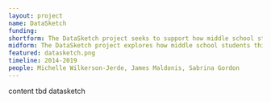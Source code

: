 ```yaml
---
layout: project
name: DataSketch
funding: 
shortform: The DataSketch project seeks to support how middle school students think about, learn about, and create computational data visualizations.
midform: The DataSketch project explores how middle school students think and learn about data visualization. It involves two interrelated strands of work&#58; (1) research on grade 5-8 students’ existing competencies and practices related to data visualization, and (2) the development and study of a tablet based toolkit for students to sketch and program visualizations that respond to archival or live data stream input.
featured: datasketch.png
timeline: 2014-2019
people: Michelle Wilkerson-Jerde, James Maldonis, Sabrina Gordon
---
```

content tbd datasketch